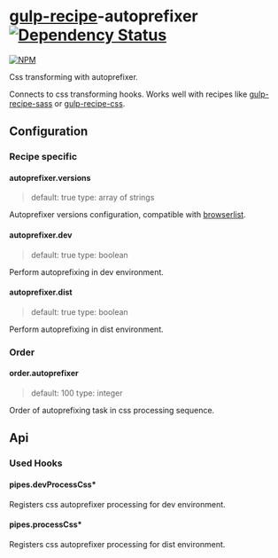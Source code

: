 # [gulp-recipe](https://github.com/PGSSoft/gulp-recipe-loader)-autoprefixer [![Dependency Status][depstat-image]][depstat-url]
[![NPM][npm-image]][npm-url]

Css transforming with autoprefixer.

Connects to css transforming hooks.
Works well with recipes like [gulp-recipe-sass](https://github.com/PGSSoft/gulp-recipe-sass) or [gulp-recipe-css](https://github.com/PGSSoft/gulp-recipe-css).

## Configuration
### Recipe specific
#### autoprefixer.versions
> default: true
> type: array of strings

Autoprefixer versions configuration, compatible with [browserlist](https://github.com/ai/browserslist).

#### autoprefixer.dev
> default: true
> type: boolean

Perform autoprefixing in dev environment.

#### autoprefixer.dist
> default: true
> type: boolean

Perform autoprefixing in dist environment.

### Order
#### order.autoprefixer
> default: 100
> type: integer

Order of autoprefixing task in css processing sequence.

## Api
### Used Hooks
#### pipes.devProcessCss*

Registers css autoprefixer processing for dev environment.

####  pipes.processCss*

Registers css autoprefixer processing for dist environment.

[npm-url]: https://npmjs.org/package/gulp-recipe-autoprefixer
[npm-image]: https://nodei.co/npm/gulp-recipe-autoprefixer.png?downloads=true

[depstat-url]: https://david-dm.org/PGSSoft/gulp-recipe-autoprefixer
[depstat-image]: http://img.shields.io/david/PGSSoft/gulp-recipe-autoprefixer.svg?style=flat